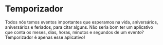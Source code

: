# Temporizador
Todos nós temos eventos importantes que esperamos na vida, aniversários, aniversários e feriados, para citar alguns. Não seria bom ter um aplicativo que conta os meses, dias, horas, minutos e segundos de um evento? Temporizador é apenas esse aplicativo!
